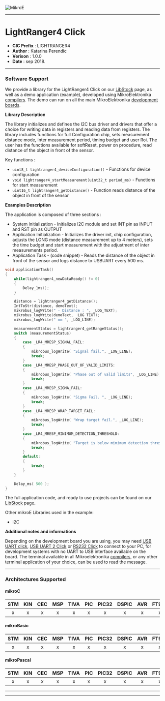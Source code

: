 ![MikroE](http://www.mikroe.com/img/designs/beta/logo_small.png)

---

# LightRanger4 Click

- **CIC Prefix**  : LIGHTRANGER4
- **Author**      : Katarina Perendic
- **Verison**     : 1.0.0
- **Date**        : sep 2018.

---

### Software Support

We provide a library for the LightRanger4 Click on our [LibStock](https://libstock.mikroe.com/projects/view/2576/lightranger-4-click) 
page, as well as a demo application (example), developed using MikroElektronika 
[compilers](http://shop.mikroe.com/compilers). The demo can run on all the main 
MikroElektronika [development boards](http://shop.mikroe.com/development-boards).

**Library Description**

The library initializes and defines the I2C bus driver and drivers that offer a choice for writing data in registers and reading data
from registers. 
The library includes functions for full Configuration chip, sets measurement distance mode, inter measurement period, timing budget and user Roi.
The user has the functions available for softReset, power on procedure, read distance of the object in front of the sensor.

Key functions :

- ``` uint8_t lightranger4_deviceConfiguration() ``` - Functions for device configuration 
- ``` void lightranger4_startMeasurement(uint32_t period_ms) ``` - Functions for start measurement 
- ``` uint16_t lightranger4_getDistance() ``` - Function reads distance of the object in front of the sensor 

**Examples Description**


The application is composed of three sections :

- System Initialization - Initializes I2C module and set INT pin as INPUT and RST pin as OUTPUT
- Application Initialization -  Initializes the driver init, chip configuration, adjusts the LONG mode (distance measurement up to 4 meters),
                                sets the time budget and start measurement with the adjustment of inter measurements period.
- Application Task - (code snippet) - Reads the distance of the object in front of the sensor and logs distance to USBUART every 500 ms.


```.c
void applicationTask()
{
    while(lightranger4_newDataReady() != 0)
    {
        Delay_1ms();
    }

    distance = lightranger4_getDistance();
    IntToStr(distance, demoText);
    mikrobus_logWrite(" - Distance : ", _LOG_TEXT);
    mikrobus_logWrite(demoText, _LOG_TEXT);
    mikrobus_logWrite(" mm ", _LOG_LINE);

    measurementStatus = lightranger4_getRangeStatus();
    switch (measurementStatus)
    {
        case _LR4_MRESP_SIGNAL_FAIL:
        {
            mikrobus_logWrite( "Signal fail.", _LOG_LINE);
            break;
        }
        case _LR4_MRESP_PHASE_OUT_OF_VALID_LIMITS:
        {
            mikrobus_logWrite( "Phase out of valid limits", _LOG_LINE);
            break;
        }
        case _LR4_MRESP_SIGMA_FAIL:
        {
            mikrobus_logWrite( "Sigma Fail. ", _LOG_LINE);
            break;
        }
        case _LR4_MRESP_WRAP_TARGET_FAIL:
        {
            mikrobus_logWrite( "Wrap target fail.", _LOG_LINE);
            break;
        }
        case _LR4_MRESP_MINIMUM_DETECTION_THRESHOLD:
        {
            mikrobus_logWrite( "Target is below minimum detection threshold. ", _LOG_LINE);
            break;
        }
        default:
        {
            break;
        }
    }

    Delay_ms( 500 );
}
```

The full application code, and ready to use projects can be found on our 
[LibStock](https://libstock.mikroe.com/projects/view/2576/lightranger-4-click) page.

Other mikroE Libraries used in the example:

- I2C

**Additional notes and informations**

Depending on the development board you are using, you may need 
[USB UART click](http://shop.mikroe.com/usb-uart-click), 
[USB UART 2 Click](http://shop.mikroe.com/usb-uart-2-click) or 
[RS232 Click](http://shop.mikroe.com/rs232-click) to connect to your PC, for 
development systems with no UART to USB interface available on the board. The 
terminal available in all Mikroelektronika 
[compilers](http://shop.mikroe.com/compilers), or any other terminal application 
of your choice, can be used to read the message.

---
### Architectures Supported

#### mikroC

| STM | KIN | CEC | MSP | TIVA | PIC | PIC32 | DSPIC | AVR | FT90x |
|:-:|:-:|:-:|:-:|:-:|:-:|:-:|:-:|:-:|:-:|
| x | x | x | x | x | x | x | x | x | x |

#### mikroBasic

| STM | KIN | CEC | MSP | TIVA | PIC | PIC32 | DSPIC | AVR | FT90x |
|:-:|:-:|:-:|:-:|:-:|:-:|:-:|:-:|:-:|:-:|
| x | x | x | x | x | x | x | x | x | x |

#### mikroPascal

| STM | KIN | CEC | MSP | TIVA | PIC | PIC32 | DSPIC | AVR | FT90x |
|:-:|:-:|:-:|:-:|:-:|:-:|:-:|:-:|:-:|:-:|
| x | x | x | x | x | x | x | x | x | x |

---
---

